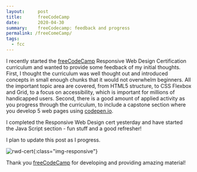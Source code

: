 ```yaml
---
layout:     post
title:      freeCodeCamp
date:       2020-04-30
summary:    freeCodecamp: feedback and progress
permalink: /freeComeCamp/
tags:
  - fcc
---
```


I recently started the <a href="https://www.freecodecamp.org/learn" target="_blank">freeCodeCamp</a> Responsive Web Design Certification curriculum and wanted to provide some feedback of my initial thoughts. First, I thought the curriculum was well thought out and introduced concepts in small enough chunks that it would not overwhelm beginners. All the important topic area are covered, from HTML5 structure, to CSS Flexbox and Grid, to a focus on accessibility, which is important for millions of handicapped users. Second, there is a good amount of applied activity as you progress through the curriculum, to include a capstone section where you develop 5 web pages using <a href="https://codepen.io/" target="_blank">codepen.io</a>. 

I completed the Responsive Web Design cert yesterday and have started the Java Script section - fun stuff and a good refresher! 

I plan to update this post as I progress. 

![rwd-cert](https://richardbright.me/images/rwd-cert.png){:class="img-responsive"}   

Thank you <a href="https://www.freecodecamp.org/learn" target="_blank">freeCodeCamp</a> for developing and providing amazing material!   